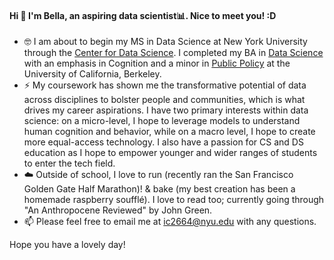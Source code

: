 #### Hi 👋 I'm Bella, an aspiring data scientist:bar_chart:. Nice to meet you! :D

- 🤓 I am about to begin my MS in Data Science at New York University through the [Center for Data Science](https://cds.nyu.edu/). I completed my BA in [Data Science](https://cdss.berkeley.edu/academics/data-science-undergraduate-studies/data-science-major) with an emphasis in Cognition and a minor in [Public Policy](https://guide.berkeley.edu/undergraduate/degree-programs/public-policy/) at the University of California, Berkeley.
- ⚡️ My coursework has shown me the transformative potential of data across disciplines to bolster people and communities, which is what drives my career aspirations. I have two primary interests within data science: on a micro-level, I hope to leverage models to understand human cognition and behavior, while on a macro level, I hope to create more equal-access technology. I also have a passion for CS and DS education as I hope to empower younger and wider ranges of students to enter the tech field.
- ☁️ Outside of school, I love to run (recently ran the San Francisco Golden Gate Half Marathon)! & bake (my best creation has been a homemade raspberry soufflé). I love to read too; currently going through "An Anthropocene Reviewed" by John Green.
- 📫 Please feel free to email me at ic2664@nyu.edu with any questions.

Hope you have a lovely day!
